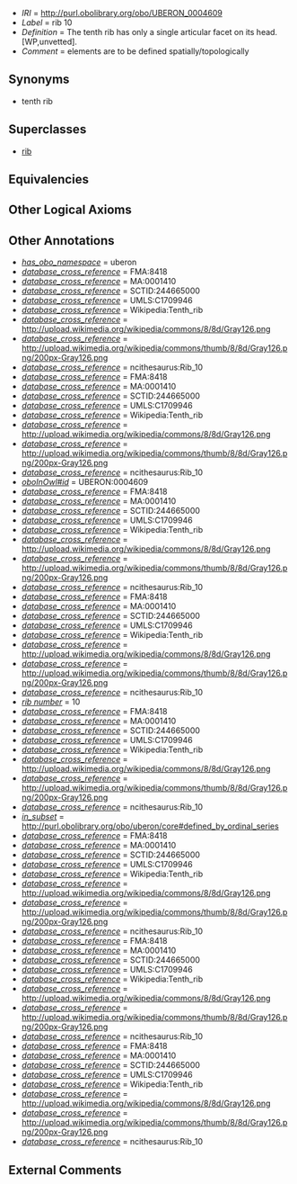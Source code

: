  * *IRI* = http://purl.obolibrary.org/obo/UBERON_0004609
 * *Label* = rib 10
 * *Definition* = The tenth rib has only a single articular facet on its head. [WP,unvetted].
 * *Comment* = elements are to be defined spatially/topologically

## Synonyms

 * tenth rib

## Superclasses

 * [rib](../../UBERON/28/UBERON_0002228.md)

## Equivalencies


## Other Logical Axioms


## Other Annotations

 * *[has_obo_namespace](../../ce/oboInOwl#hasOBONamespace.md)* = uberon
 * *[database_cross_reference](../../ef/oboInOwl#hasDbXref.md)* = FMA:8418
 * *[database_cross_reference](../../ef/oboInOwl#hasDbXref.md)* = MA:0001410
 * *[database_cross_reference](../../ef/oboInOwl#hasDbXref.md)* = SCTID:244665000
 * *[database_cross_reference](../../ef/oboInOwl#hasDbXref.md)* = UMLS:C1709946
 * *[database_cross_reference](../../ef/oboInOwl#hasDbXref.md)* = Wikipedia:Tenth_rib
 * *[database_cross_reference](../../ef/oboInOwl#hasDbXref.md)* = http://upload.wikimedia.org/wikipedia/commons/8/8d/Gray126.png
 * *[database_cross_reference](../../ef/oboInOwl#hasDbXref.md)* = http://upload.wikimedia.org/wikipedia/commons/thumb/8/8d/Gray126.png/200px-Gray126.png
 * *[database_cross_reference](../../ef/oboInOwl#hasDbXref.md)* = ncithesaurus:Rib_10
 * *[database_cross_reference](../../ef/oboInOwl#hasDbXref.md)* = FMA:8418
 * *[database_cross_reference](../../ef/oboInOwl#hasDbXref.md)* = MA:0001410
 * *[database_cross_reference](../../ef/oboInOwl#hasDbXref.md)* = SCTID:244665000
 * *[database_cross_reference](../../ef/oboInOwl#hasDbXref.md)* = UMLS:C1709946
 * *[database_cross_reference](../../ef/oboInOwl#hasDbXref.md)* = Wikipedia:Tenth_rib
 * *[database_cross_reference](../../ef/oboInOwl#hasDbXref.md)* = http://upload.wikimedia.org/wikipedia/commons/8/8d/Gray126.png
 * *[database_cross_reference](../../ef/oboInOwl#hasDbXref.md)* = http://upload.wikimedia.org/wikipedia/commons/thumb/8/8d/Gray126.png/200px-Gray126.png
 * *[database_cross_reference](../../ef/oboInOwl#hasDbXref.md)* = ncithesaurus:Rib_10
 * *[oboInOwl#id](../../id/oboInOwl#id.md)* = UBERON:0004609
 * *[database_cross_reference](../../ef/oboInOwl#hasDbXref.md)* = FMA:8418
 * *[database_cross_reference](../../ef/oboInOwl#hasDbXref.md)* = MA:0001410
 * *[database_cross_reference](../../ef/oboInOwl#hasDbXref.md)* = SCTID:244665000
 * *[database_cross_reference](../../ef/oboInOwl#hasDbXref.md)* = UMLS:C1709946
 * *[database_cross_reference](../../ef/oboInOwl#hasDbXref.md)* = Wikipedia:Tenth_rib
 * *[database_cross_reference](../../ef/oboInOwl#hasDbXref.md)* = http://upload.wikimedia.org/wikipedia/commons/8/8d/Gray126.png
 * *[database_cross_reference](../../ef/oboInOwl#hasDbXref.md)* = http://upload.wikimedia.org/wikipedia/commons/thumb/8/8d/Gray126.png/200px-Gray126.png
 * *[database_cross_reference](../../ef/oboInOwl#hasDbXref.md)* = ncithesaurus:Rib_10
 * *[database_cross_reference](../../ef/oboInOwl#hasDbXref.md)* = FMA:8418
 * *[database_cross_reference](../../ef/oboInOwl#hasDbXref.md)* = MA:0001410
 * *[database_cross_reference](../../ef/oboInOwl#hasDbXref.md)* = SCTID:244665000
 * *[database_cross_reference](../../ef/oboInOwl#hasDbXref.md)* = UMLS:C1709946
 * *[database_cross_reference](../../ef/oboInOwl#hasDbXref.md)* = Wikipedia:Tenth_rib
 * *[database_cross_reference](../../ef/oboInOwl#hasDbXref.md)* = http://upload.wikimedia.org/wikipedia/commons/8/8d/Gray126.png
 * *[database_cross_reference](../../ef/oboInOwl#hasDbXref.md)* = http://upload.wikimedia.org/wikipedia/commons/thumb/8/8d/Gray126.png/200px-Gray126.png
 * *[database_cross_reference](../../ef/oboInOwl#hasDbXref.md)* = ncithesaurus:Rib_10
 * *[rib number](../../UBPROP/06/UBPROP_0000106.md)* = 10
 * *[database_cross_reference](../../ef/oboInOwl#hasDbXref.md)* = FMA:8418
 * *[database_cross_reference](../../ef/oboInOwl#hasDbXref.md)* = MA:0001410
 * *[database_cross_reference](../../ef/oboInOwl#hasDbXref.md)* = SCTID:244665000
 * *[database_cross_reference](../../ef/oboInOwl#hasDbXref.md)* = UMLS:C1709946
 * *[database_cross_reference](../../ef/oboInOwl#hasDbXref.md)* = Wikipedia:Tenth_rib
 * *[database_cross_reference](../../ef/oboInOwl#hasDbXref.md)* = http://upload.wikimedia.org/wikipedia/commons/8/8d/Gray126.png
 * *[database_cross_reference](../../ef/oboInOwl#hasDbXref.md)* = http://upload.wikimedia.org/wikipedia/commons/thumb/8/8d/Gray126.png/200px-Gray126.png
 * *[database_cross_reference](../../ef/oboInOwl#hasDbXref.md)* = ncithesaurus:Rib_10
 * *[in_subset](../../et/oboInOwl#inSubset.md)* = http://purl.obolibrary.org/obo/uberon/core#defined_by_ordinal_series
 * *[database_cross_reference](../../ef/oboInOwl#hasDbXref.md)* = FMA:8418
 * *[database_cross_reference](../../ef/oboInOwl#hasDbXref.md)* = MA:0001410
 * *[database_cross_reference](../../ef/oboInOwl#hasDbXref.md)* = SCTID:244665000
 * *[database_cross_reference](../../ef/oboInOwl#hasDbXref.md)* = UMLS:C1709946
 * *[database_cross_reference](../../ef/oboInOwl#hasDbXref.md)* = Wikipedia:Tenth_rib
 * *[database_cross_reference](../../ef/oboInOwl#hasDbXref.md)* = http://upload.wikimedia.org/wikipedia/commons/8/8d/Gray126.png
 * *[database_cross_reference](../../ef/oboInOwl#hasDbXref.md)* = http://upload.wikimedia.org/wikipedia/commons/thumb/8/8d/Gray126.png/200px-Gray126.png
 * *[database_cross_reference](../../ef/oboInOwl#hasDbXref.md)* = ncithesaurus:Rib_10
 * *[database_cross_reference](../../ef/oboInOwl#hasDbXref.md)* = FMA:8418
 * *[database_cross_reference](../../ef/oboInOwl#hasDbXref.md)* = MA:0001410
 * *[database_cross_reference](../../ef/oboInOwl#hasDbXref.md)* = SCTID:244665000
 * *[database_cross_reference](../../ef/oboInOwl#hasDbXref.md)* = UMLS:C1709946
 * *[database_cross_reference](../../ef/oboInOwl#hasDbXref.md)* = Wikipedia:Tenth_rib
 * *[database_cross_reference](../../ef/oboInOwl#hasDbXref.md)* = http://upload.wikimedia.org/wikipedia/commons/8/8d/Gray126.png
 * *[database_cross_reference](../../ef/oboInOwl#hasDbXref.md)* = http://upload.wikimedia.org/wikipedia/commons/thumb/8/8d/Gray126.png/200px-Gray126.png
 * *[database_cross_reference](../../ef/oboInOwl#hasDbXref.md)* = ncithesaurus:Rib_10
 * *[database_cross_reference](../../ef/oboInOwl#hasDbXref.md)* = FMA:8418
 * *[database_cross_reference](../../ef/oboInOwl#hasDbXref.md)* = MA:0001410
 * *[database_cross_reference](../../ef/oboInOwl#hasDbXref.md)* = SCTID:244665000
 * *[database_cross_reference](../../ef/oboInOwl#hasDbXref.md)* = UMLS:C1709946
 * *[database_cross_reference](../../ef/oboInOwl#hasDbXref.md)* = Wikipedia:Tenth_rib
 * *[database_cross_reference](../../ef/oboInOwl#hasDbXref.md)* = http://upload.wikimedia.org/wikipedia/commons/8/8d/Gray126.png
 * *[database_cross_reference](../../ef/oboInOwl#hasDbXref.md)* = http://upload.wikimedia.org/wikipedia/commons/thumb/8/8d/Gray126.png/200px-Gray126.png
 * *[database_cross_reference](../../ef/oboInOwl#hasDbXref.md)* = ncithesaurus:Rib_10

## External Comments

